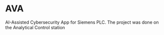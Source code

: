 # AVA
AI-Assisted Cybersecurity App for Siemens PLC.
The project was done on the Analytical Control station
